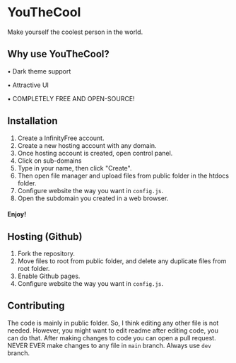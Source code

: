 # YouTheCool
Make yourself the coolest person in the world.
## Why use YouTheCool?
• Dark theme support

• Attractive UI

• COMPLETELY FREE AND OPEN-SOURCE!

## Installation 
1. Create a InfinityFree account.
2. Create a new hosting account with any domain.
3. Once hosting account is created, open control panel.
4. Click on sub-domains
5. Type in your name, then click "Create".
6. Then open file manager and upload files from public folder in the htdocs folder.
7. Configure website the way you want in `config.js`.
8. Open the subdomain you created in a web browser.
#### Enjoy!

## Hosting (Github)
1. Fork the repository.
2. Move files to root from public folder, and delete any duplicate files from root folder.
3. Enable Github pages.
4. Configure website the way you want in `config.js`.

## Contributing
The code is mainly in public folder. So, I think editing any other file is not needed. However, you might want to edit readme after editing code, you can do that. After making changes to code you can open a pull request. NEVER EVER make changes to any file in `main` branch. Always use `dev` branch.